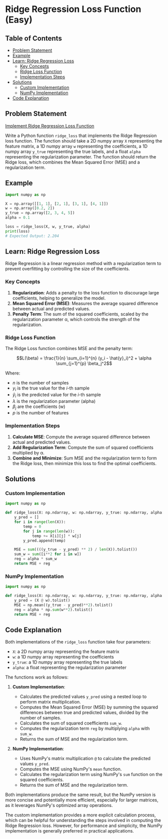 # Ridge Regression Loss Function (Easy)

## Table of Contents

- [Problem Statement](#problem-statement)
- [Example](#example)
- [Learn: Ridge Regression Loss](#learn-ridge-regression-loss)
  - [Key Concepts](#key-concepts)
  - [Ridge Loss Function](#ridge-loss-function)
  - [Implementation Steps](#implementation-steps)
- [Solutions](#solutions)
  - [Custom Implementation](#custom-implementation)
  - [NumPy Implementation](#numpy-implementation)
- [Code Explanation](#code-explanation)

## Problem Statement

[Implement Ridge Regression Loss Function](https://www.deep-ml.com/problem/Ridge%20Regression%20Loss)

Write a Python function `ridge_loss` that implements the Ridge Regression loss function. The function should take a 2D numpy array `X` representing the feature matrix, a 1D numpy array `w` representing the coefficients, a 1D numpy array `y_true` representing the true labels, and a float `alpha` representing the regularization parameter. The function should return the Ridge loss, which combines the Mean Squared Error (MSE) and a regularization term.

## Example

```python
import numpy as np

X = np.array([[1, 1], [2, 1], [3, 1], [4, 1]])
w = np.array([0.2, 2])
y_true = np.array([2, 3, 4, 5])
alpha = 0.1

loss = ridge_loss(X, w, y_true, alpha)
print(loss)
# Expected Output: 2.204
```

## Learn: Ridge Regression Loss

Ridge Regression is a linear regression method with a regularization term to prevent overfitting by controlling the size of the coefficients.

### Key Concepts

1. **Regularization**: Adds a penalty to the loss function to discourage large coefficients, helping to generalize the model.
2. **Mean Squared Error (MSE)**: Measures the average squared difference between actual and predicted values.
3. **Penalty Term**: The sum of the squared coefficients, scaled by the regularization parameter α, which controls the strength of the regularization.

### Ridge Loss Function

The Ridge Loss function combines MSE and the penalty term:


```math
L(\beta) = \frac{1}{n} \sum_{i=1}^{n} (y_i - \hat{y}_i)^2 + \alpha \sum_{j=1}^{p} \beta_j^2
```

Where:
- $n$ is the number of samples
- $y_i$ is the true value for the $i$-th sample
- $\hat{y}_i$ is the predicted value for the $i$-th sample
- $\lambda$ is the regularization parameter (alpha)
- $\beta_j$ are the coefficients (w)
- $p$ is the number of features

### Implementation Steps

1. **Calculate MSE**: Compute the average squared difference between actual and predicted values.
2. **Add Regularization Term**: Compute the sum of squared coefficients multiplied by α.
3. **Combine and Minimize**: Sum MSE and the regularization term to form the Ridge loss, then minimize this loss to find the optimal coefficients.

## Solutions

### Custom Implementation

```python
import numpy as np

def ridge_loss(X: np.ndarray, w: np.ndarray, y_true: np.ndarray, alpha: float) -> float:
    y_pred = []
    for i in range(len(X)):
        temp = 0
        for j in range(len(w)):
            temp += X[i][j] * w[j]
        y_pred.append(temp)

    MSE = sum((((y_true - y_pred) ** 2) / len(X)).tolist())
    sum_w = sum([i**2 for i in w])
    reg = alpha * sum_w
    return MSE + reg
```

### NumPy Implementation

```python
import numpy as np

def ridge_loss(X: np.ndarray, w: np.ndarray, y_true: np.ndarray, alpha: float) -> float:
    y_pred = (X @ w).tolist()
    MSE = np.mean((y_true - y_pred)**2).tolist()
    reg = alpha * np.sum(w**2).tolist()
    return MSE + reg
```

## Code Explanation

Both implementations of the `ridge_loss` function take four parameters:
- `X`: a 2D numpy array representing the feature matrix
- `w`: a 1D numpy array representing the coefficients
- `y_true`: a 1D numpy array representing the true labels
- `alpha`: a float representing the regularization parameter

The functions work as follows:

1. **Custom Implementation**:
   - Calculates the predicted values `y_pred` using a nested loop to perform matrix multiplication.
   - Computes the Mean Squared Error (MSE) by summing the squared differences between true and predicted values, divided by the number of samples.
   - Calculates the sum of squared coefficients `sum_w`.
   - Computes the regularization term `reg` by multiplying `alpha` with `sum_w`.
   - Returns the sum of MSE and the regularization term.

2. **NumPy Implementation**:
   - Uses NumPy's matrix multiplication `@` to calculate the predicted values `y_pred`.
   - Computes the MSE using NumPy's `mean` function.
   - Calculates the regularization term using NumPy's `sum` function on the squared coefficients.
   - Returns the sum of MSE and the regularization term.

Both implementations produce the same result, but the NumPy version is more concise and potentially more efficient, especially for larger matrices, as it leverages NumPy's optimized array operations.

The custom implementation provides a more explicit calculation process, which can be helpful for understanding the steps involved in computing the Ridge Regression loss. However, for performance and simplicity, the NumPy implementation is generally preferred in practical applications.
